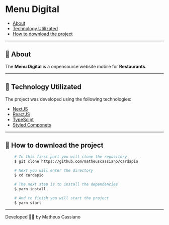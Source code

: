 # Menu Digital
- [About](#-about)
- [Technology Utilizated](#-technology-utilizated)
- [How to download the project](#-how-to-download-the-project)

---

## 📝 About
The **Menu Digital** is a onpensource website mobile for **Restaurants**. 

---

## 🚀 Technology Utilizated
The project was developed using the following technologies:

- [NextJS](https://nextjs.org/)
- [ReactJS](https://reactjs.org/)
- [TypeScipt](https://www.typescriptlang.org/)
- [Styled Componets](https://styled-components.com/)

---

## 📁 How to download the project
```bash
    # In this first part you will clone the repository
    $ git clone https://github.com/matheuscassiano/cardapio

    # Next you will enter the directory
    $ cd cardapio

    # The next step is to install the dependencies
    $ yarn install

    # And to finish you will start the project
    $ yarn start

```

---

Developed 👩‍💻 by Matheus Cassiano
